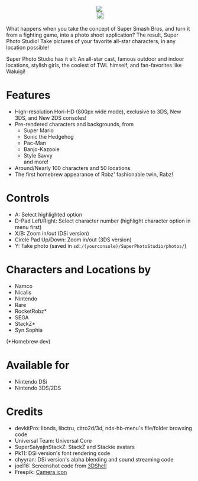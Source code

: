 <p align="center">
 <img src="https://github.com/RocketRobz/SuperPhotoStudio/blob/master/resources/title.png"><br>
	<a href="https://gbatemp.net/threads/dsi-3ds-super-photo-studio-take-pictures-of-your-favorite-all-star-characters.573276/" style="padding-left: 5px;">
		<img src="https://img.shields.io/badge/GBATemp-thread-blue.svg" height="20">
	</a>
</p>
What happens when you take the concept of Super Smash Bros, and turn it from a fighting game, into a photo shoot application?     
The result, Super Photo Studio! Take pictures of your favorite all-star characters, in any location possible!

Super Photo Studio has it all: An all-star cast, famous outdoor and indoor locations, stylish girls, the coolest of TWL himself, and fan-favorites like Waluigi!

# Features

* High-resolution Hori-HD (800px wide mode), exclusive to 3DS, New 3DS, and New 2DS consoles!
* Pre-rendered characters and backgrounds, from     
  * Super Mario     
  * Sonic the Hedgehog     
  * Pac-Man     
  * Banjo-Kazooie        
  * Style Savvy     
  and more!
* Around/Nearly 100 characters and 50 locations.
* The first homebrew appearance of Robz' fashionable twin, Rabz!     

# Controls
* A: Select highlighted option
* D-Pad Left/Right: Select character number (highlight character option in menu first)
* X/B: Zoom in/out (DSi version)
* Circle Pad Up/Down: Zoom in/out (3DS version)
* Y: Take photo (saved in `sd:/(yourconsole)/SuperPhotoStudio/photos/`)

# Characters and Locations by
* Namco
* Nicalis
* Nintendo
* Rare
* RocketRobz*
* SEGA
* StackZ*
* Syn Sophia

(*Homebrew dev)

# Available for
* Nintendo DSi
* Nintendo 3DS/2DS

# Credits
* devkitPro: libnds, libctru, citro2d/3d, nds-hb-menu's file/folder browsing code
* Universal Team: Universal Core
* SuperSaiyajinStackZ: StackZ and Stackie avatars
* Pk11: DSi version's font rendering code
* chyyran: DSi version's alpha blending and sound streaming code
* joel16: Screenshot code from [3DShell](https://github.com/joel16/3DShell)
* Freepik: [Camera icon](https://www.flaticon.com/free-icon/camera_2965705?term=camera&page=1&position=12)
